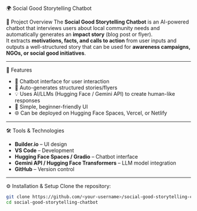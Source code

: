 🌍 Social Good Storytelling Chatbot

📌 Project Overview
The **Social Good Storytelling Chatbot** is an AI-powered chatbot that interviews users about local community needs and automatically generates an **impact story** (blog post or flyer).  
It extracts **motivations, facts, and calls to action** from user inputs and outputs a well-structured story that can be used for **awareness campaigns, NGOs, or social good initiatives**.

---

🚀 Features
- 🤖 Chatbot interface for user interaction  
- 📝 Auto-generates structured stories/flyers  
- 💡 Uses AI/LLMs (Hugging Face / Gemini API) to create human-like responses  
- 🎨 Simple, beginner-friendly UI  
- 🌐 Can be deployed on Hugging Face Spaces, Vercel, or Netlify  

---
🛠️ Tools & Technologies
- **Builder.io** – UI design  
- **VS Code** – Development  
- **Hugging Face Spaces / Gradio** – Chatbot interface  
- **Gemini API / Hugging Face Transformers** – LLM model integration  
- **GitHub** – Version control  

---

⚙️ Installation & Setup
Clone the repository:
```bash
git clone https://github.com/<your-username>/social-good-storytelling-chatbot.git
cd social-good-storytelling-chatbot
